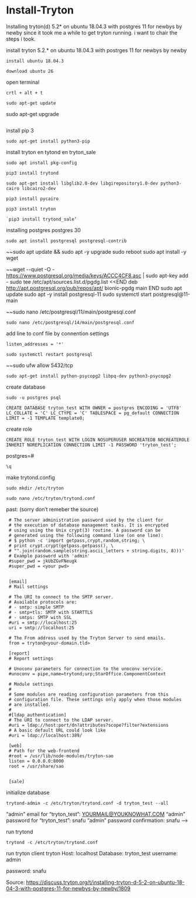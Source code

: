 # Install-Tryton
Installing tryton(d) 5.2* on ubuntu 18.04.3 with postgres 11 for newbys by newby
since it took me a while to get tryton running. i want to chair the steps i took.

install tryton 5.2.* on ubuntu 18.04.3 with postrges 11 for newbys by newby
```
install ubuntu 18.04.3
```
```
download ubuntu 26
```
open terminal

```
crtl + alt + t
```
```
sudo apt-get update

```
sudo apt-get upgrade
```

```
install pip 3
```
sudo apt-get install python3-pip
```
install tryton en tytond en tryton_sale

```
sudo apt install pkg-config
```

```
pip3 install trytond
```
```
sudo apt-get install libglib2.0-dev libgirepository1.0-dev python3-cairo libcairo2-dev
```
```
pip3 install pycairo
```
```
pip3 install tryton
```
```
`pip3 install trytond_sale’
```
installing postgres
postgres 30
```
sudo apt install postgresql postgresql-contrib
```

~~sudo apt update && sudo apt -y upgrade
sudo reboot
sudo apt install -y wget

~~wget --quiet -O - https://www.postgresql.org/media/keys/ACCC4CF8.asc | sudo apt-key add -
sudo tee /etc/apt/sources.list.d/pgdg.list <<END deb http://apt.postgresql.org/pub/repos/apt/ bionic-pgdg main END
sudo apt update
sudo apt -y install postgresql-11
sudo systemctl start postgresql@11-main


~~sudo nano /etc/postgresql/11/main/postgresql.conf

```
sudo nano /etc/postgresql/14/main/postgresql.conf
```

add line to conf file by connention settings

```
listen_addresses = '*'
```
```
sudo systemctl restart postgresql
```

~~sudo ufw allow 5432/tcp

```
sudo apt-get install python-psycopg2 libpq-dev python3-psycopg2
```

create database
```
sudo -u postgres psql
```
```
CREATE DATABASE tryton_test WITH OWNER = postgres ENCODING = 'UTF8' LC_COLLATE = 'C' LC_CTYPE = 'C' TABLESPACE = pg_default CONNECTION LIMIT = -1 TEMPLATE template0;
```

create role
```
CREATE ROLE tryton_test WITH LOGIN NOSUPERUSER NOCREATEDB NOCREATEROLE INHERIT NOREPLICATION CONNECTION LIMIT -1 PASSWORD 'tryton_test';
```
postgres=#
```
\q
```

make trytond.config
```
sudo mkdir /etc/tryton
```
```
sudo nano /etc/tryton/trytond.conf
```
past: (sorry don’t remeber the source)

```
 # The server administration password used by the client for
 # the execution of database management tasks. It is encrypted
 # using using the Unix crypt(3) routine. A password can be
 # generated using the following command line (on one line):
 # $ python -c 'import getpass,crypt,random,string; \
 # print crypt.crypt(getpass.getpass(), \
 # "".join(random.sample(string.ascii_letters + string.digits, 8)))'
 # Example password with 'admin'
 #super_pwd = jkUbZGvFNeugk
 #super_pwd = <your pwd>


 [email]
 # Mail settings

 # The URI to connect to the SMTP server.
 # Available protocols are:
 # - smtp: simple SMTP
 # - smtp+tls: SMTP with STARTTLS
 # - smtps: SMTP with SSL
 #uri = smtp://localhost:25
 uri = smtp://localhost:25

 # The From address used by the Tryton Server to send emails.
 from = tryton@<your-domain.tld>

 [report]
 # Report settings

 # Unoconv parameters for connection to the unoconv service.
 #unoconv = pipe,name=trytond;urp;StarOffice.ComponentContext

 # Module settings
 #
 # Some modules are reading configuration parameters from this
 # configuration file. These settings only apply when those modules
 # are installed.
 #
 #[ldap_authentication]
 # The URI to connect to the LDAP server.
 #uri = ldap://host:port/dn?attributes?scope?filter?extensions
 # A basic default URL could look like
 #uri = ldap://localhost:389/

 [web]
 # Path for the web-frontend
 #root = /usr/lib/node-modules/tryton-sao
 listen = 0.0.0.0:8000
 root = /usr/share/sao


 [sale]
```
initialize database
```
trytond-admin -c /etc/tryton/trytond.conf -d tryton_test --all
```
“admin” email for “tryton_test”: YOURMAIL@YOUKNOWHAT.COM
“admin” password for “tryton_test”: snafu
“admin” password confirmation: snafu
—>

run trytond
```
trytond -c /etc/tryton/trytond.conf
```
run tryton client
tryton
Host: localhost
Database: tryton_test
username: admin

password: snafu

Source: https://discuss.tryton.org/t/installing-tryton-d-5-2-on-ubuntu-18-04-3-with-postgres-11-for-newbys-by-newby/1809
